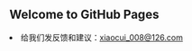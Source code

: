 ## Welcome to GitHub Pages

<li>给我们发反馈和建议：<a href="mailto:xiaocui_008@126.com">xiaocui_008@126.com</a></li>
